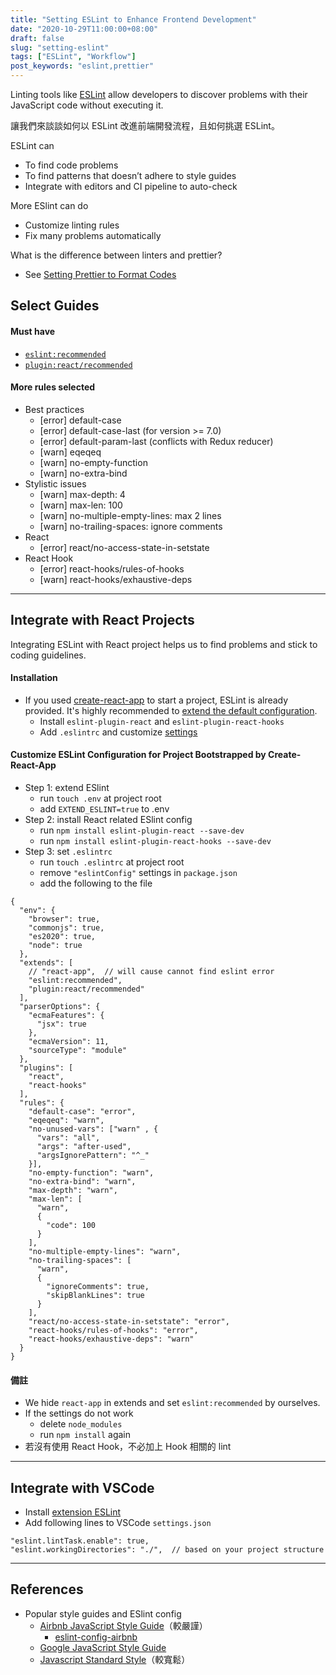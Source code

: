 ```yaml
---
title: "Setting ESLint to Enhance Frontend Development"
date: "2020-10-29T11:00:00+08:00"
draft: false
slug: "setting-eslint"
tags: ["ESLint", "Workflow"]
post_keywords: "eslint,prettier"
---
```


Linting tools like [ESLint](https://eslint.org/) allow developers to discover problems with their JavaScript code without executing it.

讓我們來談談如何以 ESLint 改進前端開發流程，且如何挑選 ESLint。

<!--more-->

ESLint can
- To find code problems
- To find patterns that doesn’t adhere to style guides
- Integrate with editors and CI pipeline to auto-check

More ESlint can do
- Customize linting rules
- Fix many problems automatically

What is the difference between linters and prettier?
- See [Setting Prettier to Format Codes](../setting-prettier)

## Select Guides

#### Must have
- [`eslint:recommended`](https://eslint.org/docs/rules/)
- [`plugin:react/recommended`](https://github.com/yannickcr/eslint-plugin-react)

#### More rules selected
- Best practices
  - [error] default-case
  - [error] default-case-last (for version >= 7.0)
  - [error] default-param-last (conflicts with Redux reducer)
  - [warn] eqeqeq
  - [warn] no-empty-function
  - [warn] no-extra-bind
- Stylistic issues
  - [warn] max-depth: 4
  - [warn] max-len: 100
  - [warn] no-multiple-empty-lines: max 2 lines
  - [warn] no-trailing-spaces: ignore comments
- React
  - [error] react/no-access-state-in-setstate
- React Hook
  - [error] react-hooks/rules-of-hooks
  - [warn] react-hooks/exhaustive-deps

---

## Integrate with React Projects

Integrating ESLint with React project helps us to find problems and stick to coding guidelines.

#### Installation

- If you used [create-react-app](https://github.com/facebook/create-react-app) to start a project, ESLint is already provided. It's highly recommended to [extend the default configuration](https://create-react-app.dev/docs/setting-up-your-editor/#extending-or-replacing-the-default-eslint-config).
  - Install `eslint-plugin-react` and `eslint-plugin-react-hooks`
  - Add `.eslintrc` and customize [settings](https://gitlab.rayark.com/backend/phoenix/-/blob/master/admin-frontend/.eslintrc)

#### Customize ESLint Configuration for Project Bootstrapped by Create-React-App

- Step 1: extend ESlint
    - run `touch .env` at project root
    - add `EXTEND_ESLINT=true` to .env
- Step 2: install React related ESlint config
    - run `npm install eslint-plugin-react --save-dev`
    - run `npm install eslint-plugin-react-hooks --save-dev`
- Step 3: set `.eslintrc`
    - run `touch .eslintrc` at project root
    - remove `"eslintConfig"` settings in `package.json`
    - add the following to the file

```
{
  "env": {
    "browser": true,
    "commonjs": true,
    "es2020": true,
    "node": true
  },
  "extends": [
    // "react-app",  // will cause cannot find eslint error
    "eslint:recommended",
    "plugin:react/recommended"
  ],
  "parserOptions": {
    "ecmaFeatures": {
      "jsx": true
    },
    "ecmaVersion": 11,
    "sourceType": "module"
  },
  "plugins": [
    "react",
    "react-hooks"
  ],
  "rules": {
    "default-case": "error",
    "eqeqeq": "warn",
    "no-unused-vars": ["warn" , {
      "vars": "all",
      "args": "after-used",
      "argsIgnorePattern": "^_"
    }],
    "no-empty-function": "warn",
    "no-extra-bind": "warn",
    "max-depth": "warn",
    "max-len": [
      "warn",
      {
        "code": 100
      }
    ],
    "no-multiple-empty-lines": "warn",
    "no-trailing-spaces": [
      "warn",
      {
        "ignoreComments": true,
        "skipBlankLines": true
      }
    ],
    "react/no-access-state-in-setstate": "error",
    "react-hooks/rules-of-hooks": "error",
    "react-hooks/exhaustive-deps": "warn"
  }
}
```

#### 備註
- We hide `react-app` in extends and set `eslint:recommended` by ourselves.
- If the settings do not work
    - delete `node_modules`
    - run `npm install` again
- 若沒有使用 React Hook，不必加上 Hook 相關的 lint

---

## Integrate with VSCode

- Install [extension ESLint](https://marketplace.visualstudio.com/items?itemName=dbaeumer.vscode-eslint)
- Add following lines to VSCode `settings.json`

```
"eslint.lintTask.enable": true,
"eslint.workingDirectories": "./",  // based on your project structure
```

---

## References
- Popular style guides and ESlint config
  - [Airbnb JavaScript Style Guide](https://github.com/airbnb/javascript)（較嚴謹）
    - [eslint-config-airbnb](https://github.com/airbnb/javascript/tree/master/packages/eslint-config-airbnb)
  - [Google JavaScript Style Guide](https://google.github.io/styleguide/jsguide.html)
  - [Javascript Standard Style](https://standardjs.com/readme-zhtw.html)（較寬鬆）
